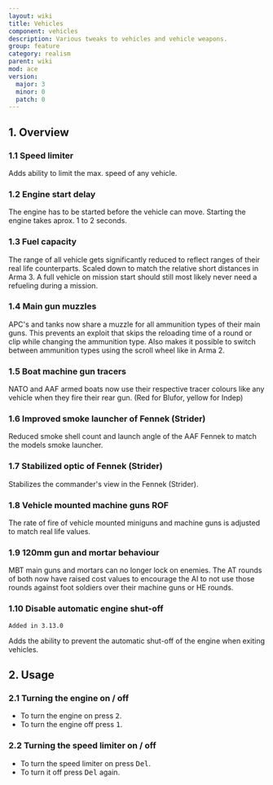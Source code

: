 ```yaml
---
layout: wiki
title: Vehicles
component: vehicles
description: Various tweaks to vehicles and vehicle weapons.
group: feature
category: realism
parent: wiki
mod: ace
version:
  major: 3
  minor: 0
  patch: 0
---
```


## 1. Overview

### 1.1 Speed limiter
Adds ability to limit the max. speed of any vehicle.

### 1.2 Engine start delay
The engine has to be started before the vehicle can move. Starting the engine takes aprox. 1 to 2 seconds.

### 1.3 Fuel capacity
The range of all vehicle gets significantly reduced to reflect ranges of their real life counterparts. Scaled down to match the relative short distances in Arma 3. A full vehicle on mission start should still most likely never need a refueling during a mission.

### 1.4 Main gun muzzles
APC's and tanks now share a muzzle for all ammunition types of their main guns. This prevents an exploit that skips the reloading time of a round or clip while changing the ammunition type. Also makes it possible to switch between ammunition types using the scroll wheel like in Arma 2.

### 1.5 Boat machine gun tracers
NATO and AAF armed boats now use their respective tracer colours like any vehicle when they fire their rear gun. (Red for Blufor, yellow for Indep)

### 1.6 Improved smoke launcher of Fennek (Strider)
Reduced smoke shell count and launch angle of the AAF Fennek to match the models smoke launcher.

### 1.7 Stabilized optic of Fennek (Strider)
Stabilizes the commander's view in the Fennek (Strider).

### 1.8 Vehicle mounted machine guns ROF
The rate of fire of vehicle mounted miniguns and machine guns is adjusted to match real life values.

### 1.9 120mm gun and mortar behaviour
MBT main guns and mortars can no longer lock on enemies. The AT rounds of both now have raised cost values to encourage the AI to not use those rounds against foot soldiers over their machine guns or HE rounds.

### 1.10 Disable automatic engine shut-off
`Added in 3.13.0`

Adds the ability to prevent the automatic shut-off of the engine when exiting vehicles.

## 2. Usage

### 2.1 Turning the engine on / off
- To turn the engine on press <kbd>2</kbd>.
- To turn the engine off press <kbd>1</kbd>.

### 2.2 Turning the speed limiter on / off
- To turn the speed limiter on press <kbd>Del</kbd>.
- To turn it off press <kbd>Del</kbd> again.
